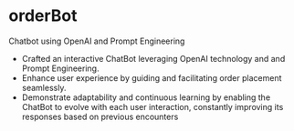 # orderBot
Chatbot using OpenAI and Prompt Engineering

- Crafted an interactive ChatBot leveraging OpenAI technology and and Prompt Engineering.
- Enhance user experience by guiding and facilitating order placement seamlessly.
- Demonstrate adaptability and continuous learning by enabling the ChatBot to evolve with each user interaction,
constantly improving its responses based on previous encounters
